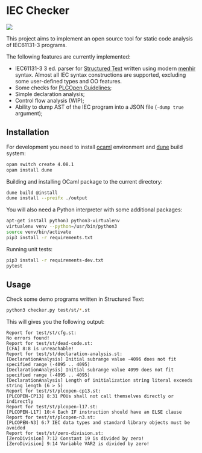 # IEC Checker

![](https://github.com/jubnzv/iec-checker/workflows/Unit%20tests/badge.svg)

This project aims to implement an open source tool for static code analysis of IEC61131-3 programs.

The following features are currently implemented:
+ IEC61131-3 3 ed. parser for [Structured Text](https://en.wikipedia.org/wiki/Structured_text) written using modern [menhir](http://gallium.inria.fr/~fpottier/menhir/) syntax. Almost all IEC syntax constructions are supported, excluding some user-defined types and OO features.
+ Some checks for [PLCOpen Guidelines](https://plcopen.org/software-construction-guidelines);
+ Simple declaration analysis;
+ Control flow analysis (WIP);
+ Ability to dump AST of the IEC program into a JSON file (`-dump true` argument);

## Installation

For development you need to install [ocaml](https://ocaml.org/docs/install.html) environment and [dune](https://dune.readthedocs.io/en/stable/quick-start.html) build system:
```bash
opam switch create 4.08.1
opam install dune
```

Building and installing OCaml package to the current directory:
```bash
dune build @install
dune install --preifx ./output
```

You will also need a Python interpreter with some additional packages:
```bash
apt-get install python3 python3-virtualenv
virtualenv venv --python=/usr/bin/python3
source venv/bin/activate
pip3 install -r requirements.txt
```

Running unit tests:
```bash
pip3 install -r requirements-dev.txt
pytest
```

## Usage

Check some demo programs written in Structured Text:
```bash
python3 checker.py test/st/*.st
```

This will gives you the following output:
```
Report for test/st/cfg.st:
No errors found!
Report for test/st/dead-code.st:
[CFA] 8:8 is unreachable!
Report for test/st/declaration-analysis.st:
[DeclarationAnalysis] Initial subrange value -4096 does not fit specified range (-4095 .. 4095)
[DeclarationAnalysis] Initial subrange value 4099 does not fit specified range (-4095 .. 4095)
[DeclarationAnalysis] Length of initialization string literal exceeds string length (6 > 5)
Report for test/st/plcopen-cp13.st:
[PLCOPEN-CP13] 8:31 POUs shall not call themselves directly or indirectly
Report for test/st/plcopen-l17.st:
[PLCOPEN-L17] 10:4 Each IF instruction should have an ELSE clause
Report for test/st/plcopen-n3.st:
[PLCOPEN-N3] 6:7 IEC data types and standard library objects must be avoided
Report for test/st/zero-division.st:
[ZeroDivision] 7:12 Constant 19 is divided by zero!
[ZeroDivision] 9:14 Variable VAR2 is divided by zero!
```
